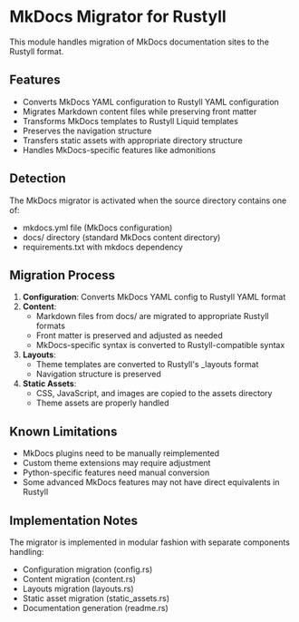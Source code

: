 # MkDocs Migrator for Rustyll

This module handles migration of MkDocs documentation sites to the Rustyll format.

## Features

* Converts MkDocs YAML configuration to Rustyll YAML configuration
* Migrates Markdown content files while preserving front matter
* Transforms MkDocs templates to Rustyll Liquid templates
* Preserves the navigation structure
* Transfers static assets with appropriate directory structure
* Handles MkDocs-specific features like admonitions

## Detection

The MkDocs migrator is activated when the source directory contains one of:
- mkdocs.yml file (MkDocs configuration)
- docs/ directory (standard MkDocs content directory)
- requirements.txt with mkdocs dependency

## Migration Process

1. **Configuration**: Converts MkDocs YAML config to Rustyll YAML format
2. **Content**: 
   - Markdown files from docs/ are migrated to appropriate Rustyll formats
   - Front matter is preserved and adjusted as needed
   - MkDocs-specific syntax is converted to Rustyll-compatible syntax
3. **Layouts**: 
   - Theme templates are converted to Rustyll's _layouts format
   - Navigation structure is preserved
4. **Static Assets**: 
   - CSS, JavaScript, and images are copied to the assets directory
   - Theme assets are properly handled

## Known Limitations

- MkDocs plugins need to be manually reimplemented
- Custom theme extensions may require adjustment
- Python-specific features need manual conversion
- Some advanced MkDocs features may not have direct equivalents in Rustyll

## Implementation Notes

The migrator is implemented in modular fashion with separate components handling:
- Configuration migration (config.rs)
- Content migration (content.rs)
- Layouts migration (layouts.rs)
- Static asset migration (static_assets.rs)
- Documentation generation (readme.rs) 